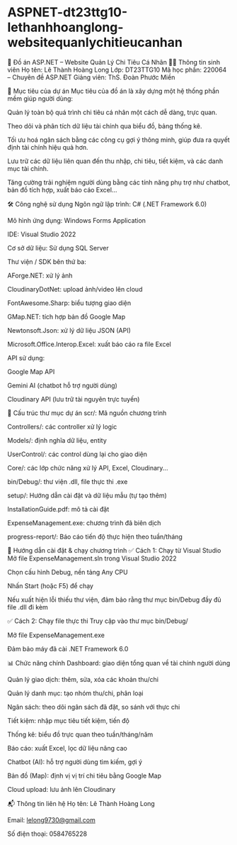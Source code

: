 # ASPNET-dt23ttg10-lethanhhoanglong-websitequanlychitieucanhan
💸 Đồ án ASP.NET – Website Quản Lý Chi Tiêu Cá Nhân
👨‍🎓 Thông tin sinh viên
Họ tên: Lê Thành Hoàng Long
Lớp: DT23TTG10
Mã học phần: 220064 – Chuyên đề ASP.NET
Giảng viên: ThS. Đoàn Phước Miền

🎯 Mục tiêu của dự án
Mục tiêu của đồ án là xây dựng một hệ thống phần mềm giúp người dùng:

Quản lý toàn bộ quá trình chi tiêu cá nhân một cách dễ dàng, trực quan.

Theo dõi và phân tích dữ liệu tài chính qua biểu đồ, bảng thống kê.

Tối ưu hoá ngân sách bằng các công cụ gợi ý thông minh, giúp đưa ra quyết định tài chính hiệu quả hơn.

Lưu trữ các dữ liệu liên quan đến thu nhập, chi tiêu, tiết kiệm, và các danh mục tài chính.

Tăng cường trải nghiệm người dùng bằng các tính năng phụ trợ như chatbot, bản đồ tích hợp, xuất báo cáo Excel...

🛠️ Công nghệ sử dụng
Ngôn ngữ lập trình: C# (.NET Framework 6.0)

Mô hình ứng dụng: Windows Forms Application

IDE: Visual Studio 2022

Cơ sở dữ liệu: Sử dụng SQL Server

Thư viện / SDK bên thứ ba:

AForge.NET: xử lý ảnh

CloudinaryDotNet: upload ảnh/video lên cloud

FontAwesome.Sharp: biểu tượng giao diện

GMap.NET: tích hợp bản đồ Google Map

Newtonsoft.Json: xử lý dữ liệu JSON (API)

Microsoft.Office.Interop.Excel: xuất báo cáo ra file Excel

API sử dụng:

Google Map API

Gemini AI (chatbot hỗ trợ người dùng)

Cloudinary API (lưu trữ tài nguyên trực tuyến)

📁 Cấu trúc thư mục dự án
scr/: Mã nguồn chương trình

Controllers/: các controller xử lý logic

Models/: định nghĩa dữ liệu, entity

UserControl/: các control dùng lại cho giao diện

Core/: các lớp chức năng xử lý API, Excel, Cloudinary...

bin/Debug/: thư viện .dll, file thực thi .exe

setup/: Hướng dẫn cài đặt và dữ liệu mẫu (tự tạo thêm)

InstallationGuide.pdf: mô tả cài đặt

ExpenseManagement.exe: chương trình đã biên dịch

progress-report/: Báo cáo tiến độ thực hiện theo tuần/tháng


🚀 Hướng dẫn cài đặt & chạy chương trình
✅ Cách 1: Chạy từ Visual Studio
Mở file ExpenseManagement.sln trong Visual Studio 2022

Chọn cấu hình Debug, nền tảng Any CPU

Nhấn Start (hoặc F5) để chạy

Nếu xuất hiện lỗi thiếu thư viện, đảm bảo rằng thư mục bin/Debug đầy đủ file .dll đi kèm

✅ Cách 2: Chạy file thực thi
Truy cập vào thư mục bin/Debug/

Mở file ExpenseManagement.exe

Đảm bảo máy đã cài .NET Framework 6.0

📊 Chức năng chính
Dashboard: giao diện tổng quan về tài chính người dùng

Quản lý giao dịch: thêm, sửa, xóa các khoản thu/chi

Quản lý danh mục: tạo nhóm thu/chi, phân loại

Ngân sách: theo dõi ngân sách đã đặt, so sánh với thực chi

Tiết kiệm: nhập mục tiêu tiết kiệm, tiến độ

Thống kê: biểu đồ trực quan theo tuần/tháng/năm

Báo cáo: xuất Excel, lọc dữ liệu nâng cao

Chatbot (AI): hỗ trợ người dùng tìm kiếm, gợi ý

Bản đồ (Map): định vị vị trí chi tiêu bằng Google Map

Cloud upload: lưu ảnh lên Cloudinary

📬 Thông tin liên hệ
Họ tên: Lê Thành Hoàng Long

Email: lelong9730@gmail.com

Số điện thoại: 0584765228
